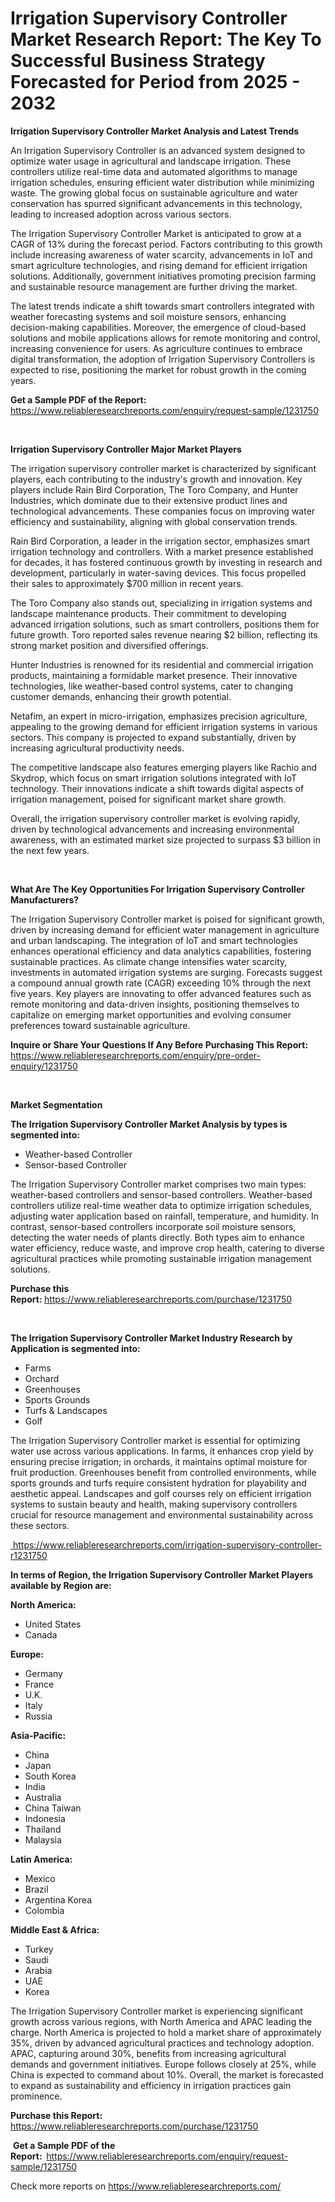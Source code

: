 <p><h1>Irrigation Supervisory Controller Market Research Report: The Key To Successful Business Strategy Forecasted for Period from 2025 - 2032</h1></p><p><strong>Irrigation Supervisory Controller Market Analysis and Latest Trends</strong></p>
<p><p>An Irrigation Supervisory Controller is an advanced system designed to optimize water usage in agricultural and landscape irrigation. These controllers utilize real-time data and automated algorithms to manage irrigation schedules, ensuring efficient water distribution while minimizing waste. The growing global focus on sustainable agriculture and water conservation has spurred significant advancements in this technology, leading to increased adoption across various sectors.</p><p>The Irrigation Supervisory Controller Market is anticipated to grow at a CAGR of 13% during the forecast period. Factors contributing to this growth include increasing awareness of water scarcity, advancements in IoT and smart agriculture technologies, and rising demand for efficient irrigation solutions. Additionally, government initiatives promoting precision farming and sustainable resource management are further driving the market.</p><p>The latest trends indicate a shift towards smart controllers integrated with weather forecasting systems and soil moisture sensors, enhancing decision-making capabilities. Moreover, the emergence of cloud-based solutions and mobile applications allows for remote monitoring and control, increasing convenience for users. As agriculture continues to embrace digital transformation, the adoption of Irrigation Supervisory Controllers is expected to rise, positioning the market for robust growth in the coming years.</p></p>
<p><strong>Get a Sample PDF of the Report:&nbsp;</strong> <a href="https://www.reliableresearchreports.com/enquiry/request-sample/1231750?utm_campaign=3056&utm_medium=2&utm_source=Github&utm_content=ia&utm_term=11042025&utm_id=irrigation-supervisory-controller">https://www.reliableresearchreports.com/enquiry/request-sample/1231750</a></p>
<p>&nbsp;</p>
<p><strong>Irrigation Supervisory Controller Major Market Players</strong></p>
<p><p>The irrigation supervisory controller market is characterized by significant players, each contributing to the industry's growth and innovation. Key players include Rain Bird Corporation, The Toro Company, and Hunter Industries, which dominate due to their extensive product lines and technological advancements. These companies focus on improving water efficiency and sustainability, aligning with global conservation trends.</p><p>Rain Bird Corporation, a leader in the irrigation sector, emphasizes smart irrigation technology and controllers. With a market presence established for decades, it has fostered continuous growth by investing in research and development, particularly in water-saving devices. This focus propelled their sales to approximately $700 million in recent years.</p><p>The Toro Company also stands out, specializing in irrigation systems and landscape maintenance products. Their commitment to developing advanced irrigation solutions, such as smart controllers, positions them for future growth. Toro reported sales revenue nearing $2 billion, reflecting its strong market position and diversified offerings.</p><p>Hunter Industries is renowned for its residential and commercial irrigation products, maintaining a formidable market presence. Their innovative technologies, like weather-based control systems, cater to changing customer demands, enhancing their growth potential.</p><p>Netafim, an expert in micro-irrigation, emphasizes precision agriculture, appealing to the growing demand for efficient irrigation systems in various sectors. This company is projected to expand substantially, driven by increasing agricultural productivity needs.</p><p>The competitive landscape also features emerging players like Rachio and Skydrop, which focus on smart irrigation solutions integrated with IoT technology. Their innovations indicate a shift towards digital aspects of irrigation management, poised for significant market share growth.</p><p>Overall, the irrigation supervisory controller market is evolving rapidly, driven by technological advancements and increasing environmental awareness, with an estimated market size projected to surpass $3 billion in the next few years.</p></p>
<p>&nbsp;</p>
<p><strong>What Are The Key Opportunities For Irrigation Supervisory Controller Manufacturers?</strong></p>
<p><p>The Irrigation Supervisory Controller market is poised for significant growth, driven by increasing demand for efficient water management in agriculture and urban landscaping. The integration of IoT and smart technologies enhances operational efficiency and data analytics capabilities, fostering sustainable practices. As climate change intensifies water scarcity, investments in automated irrigation systems are surging. Forecasts suggest a compound annual growth rate (CAGR) exceeding 10% through the next five years. Key players are innovating to offer advanced features such as remote monitoring and data-driven insights, positioning themselves to capitalize on emerging market opportunities and evolving consumer preferences toward sustainable agriculture.</p></p>
<p><strong>Inquire or Share Your Questions If Any Before Purchasing This Report:</strong> <a href="https://www.reliableresearchreports.com/enquiry/pre-order-enquiry/1231750?utm_campaign=3056&utm_medium=2&utm_source=Github&utm_content=ia&utm_term=11042025&utm_id=irrigation-supervisory-controller">https://www.reliableresearchreports.com/enquiry/pre-order-enquiry/1231750</a></p>
<p>&nbsp;</p>
<p><strong>Market Segmentation</strong></p>
<p><strong>The Irrigation Supervisory Controller Market Analysis by types is segmented into:</strong></p>
<p><ul><li>Weather-based Controller</li><li>Sensor-based Controller</li></ul></p>
<p><p>The Irrigation Supervisory Controller market comprises two main types: weather-based controllers and sensor-based controllers. Weather-based controllers utilize real-time weather data to optimize irrigation schedules, adjusting water application based on rainfall, temperature, and humidity. In contrast, sensor-based controllers incorporate soil moisture sensors, detecting the water needs of plants directly. Both types aim to enhance water efficiency, reduce waste, and improve crop health, catering to diverse agricultural practices while promoting sustainable irrigation management solutions.</p></p>
<p><strong>Purchase this Report:&nbsp;</strong><a href="https://www.reliableresearchreports.com/purchase/1231750?utm_campaign=3056&utm_medium=2&utm_source=Github&utm_content=ia&utm_term=11042025&utm_id=irrigation-supervisory-controller">https://www.reliableresearchreports.com/purchase/1231750</a></p>
<p>&nbsp;</p>
<p><strong>The Irrigation Supervisory Controller Market Industry Research by Application is segmented into:</strong></p>
<p><ul><li>Farms</li><li>Orchard</li><li>Greenhouses</li><li>Sports Grounds</li><li>Turfs & Landscapes</li><li>Golf</li></ul></p>
<p><p>The Irrigation Supervisory Controller market is essential for optimizing water use across various applications. In farms, it enhances crop yield by ensuring precise irrigation; in orchards, it maintains optimal moisture for fruit production. Greenhouses benefit from controlled environments, while sports grounds and turfs require consistent hydration for playability and aesthetic appeal. Landscapes and golf courses rely on efficient irrigation systems to sustain beauty and health, making supervisory controllers crucial for resource management and environmental sustainability across these sectors.</p></p>
<p><a href="https://www.reliableresearchreports.com/irrigation-supervisory-controller-r1231750?utm_campaign=3056&utm_medium=2&utm_source=Github&utm_content=ia&utm_term=11042025&utm_id=irrigation-supervisory-controller">&nbsp;https://www.reliableresearchreports.com/irrigation-supervisory-controller-r1231750</a></p>
<p><strong>In terms of Region, the Irrigation Supervisory Controller Market Players available by Region are:</strong></p>
<p>
    <p> <strong> North America: </strong>
        <ul>
            <li>United States</li>
            <li>Canada</li>
        </ul>
        </p> 
    <p> <strong> Europe: </strong>
        <ul>
            <li>Germany</li>
            <li>France</li>
            <li>U.K.</li>
            <li>Italy</li>
            <li>Russia</li>
        </ul>
        </p> 
    <p> <strong> Asia-Pacific: </strong>
        <ul>
            <li>China</li>
            <li>Japan</li>
            <li>South Korea</li>
            <li>India</li>
            <li>Australia</li>
            <li>China Taiwan</li>
            <li>Indonesia</li>
            <li>Thailand</li>
            <li>Malaysia</li>
        </ul>
        </p> 
    <p> <strong> Latin America: </strong>
        <ul>
            <li>Mexico</li>
            <li>Brazil</li>
            <li>Argentina Korea</li>
            <li>Colombia</li>
        </ul>
        </p> 
    <p> <strong> Middle East & Africa: </strong>
        <ul>
            <li>Turkey</li>
            <li>Saudi</li>
            <li>Arabia</li>
            <li>UAE</li>
            <li>Korea</li>
        </ul>
    </p>
    </p>
<p><p>The Irrigation Supervisory Controller market is experiencing significant growth across various regions, with North America and APAC leading the charge. North America is projected to hold a market share of approximately 35%, driven by advanced agricultural practices and technology adoption. APAC, capturing around 30%, benefits from increasing agricultural demands and government initiatives. Europe follows closely at 25%, while China is expected to command about 10%. Overall, the market is forecasted to expand as sustainability and efficiency in irrigation practices gain prominence.</p></p>
<p><strong>Purchase this Report: </strong><a href="https://www.reliableresearchreports.com/purchase/1231750?utm_campaign=3056&utm_medium=2&utm_source=Github&utm_content=ia&utm_term=11042025&utm_id=irrigation-supervisory-controller">https://www.reliableresearchreports.com/purchase/1231750</a></p>
<p>&nbsp;<strong>Get a Sample PDF of the Report:&nbsp;&nbsp;</strong><a href="https://www.reliableresearchreports.com/enquiry/request-sample/1231750?utm_campaign=3056&utm_medium=2&utm_source=Github&utm_content=ia&utm_term=11042025&utm_id=irrigation-supervisory-controller">https://www.reliableresearchreports.com/enquiry/request-sample/1231750</a></p>
<p><strong></strong></p>
<p>Check more reports on <a href="https://www.reliableresearchreports.com/?utm_campaign=3056&utm_medium=2&utm_source=Github&utm_content=ia&utm_term=11042025&utm_id=irrigation-supervisory-controller">https://www.reliableresearchreports.com/</a></p>